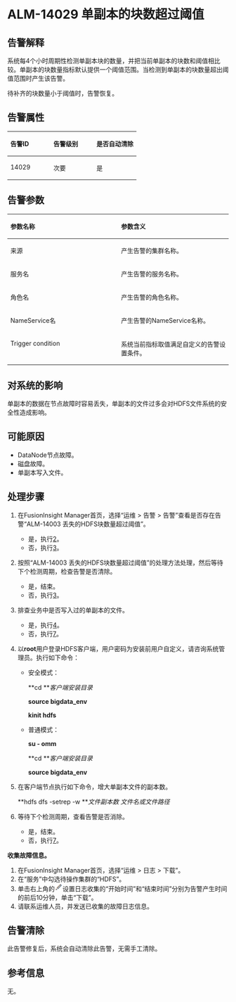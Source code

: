 # ALM-14029 单副本的块数超过阈值<a name="ALM-14029"></a>

## 告警解释<a name="section8243740"></a>

系统每4个小时周期性检测单副本块的数量，并把当前单副本的块数和阈值相比较。单副本的块数量指标默认提供一个阈值范围。当检测到单副本的块数量超出阈值范围时产生该告警。

待补齐的块数量小于阈值时，告警恢复。

## 告警属性<a name="section7084804"></a>

<a name="table38418539"></a>
<table><thead align="left"><tr id="row53418480"><th class="cellrowborder" valign="top" width="33.33333333333333%" id="mcps1.1.4.1.1"><p id="p31929608"><a name="p31929608"></a><a name="p31929608"></a>告警ID</p>
</th>
<th class="cellrowborder" valign="top" width="33.33333333333333%" id="mcps1.1.4.1.2"><p id="p36161432"><a name="p36161432"></a><a name="p36161432"></a>告警级别</p>
</th>
<th class="cellrowborder" valign="top" width="33.33333333333333%" id="mcps1.1.4.1.3"><p id="p43394889"><a name="p43394889"></a><a name="p43394889"></a>是否自动清除</p>
</th>
</tr>
</thead>
<tbody><tr id="row25325122"><td class="cellrowborder" valign="top" width="33.33333333333333%" headers="mcps1.1.4.1.1 "><p id="p38069036"><a name="p38069036"></a><a name="p38069036"></a>14029</p>
</td>
<td class="cellrowborder" valign="top" width="33.33333333333333%" headers="mcps1.1.4.1.2 "><p id="p63693103"><a name="p63693103"></a><a name="p63693103"></a>次要</p>
</td>
<td class="cellrowborder" valign="top" width="33.33333333333333%" headers="mcps1.1.4.1.3 "><p id="p58867698"><a name="p58867698"></a><a name="p58867698"></a>是</p>
</td>
</tr>
</tbody>
</table>

## 告警参数<a name="section63763242"></a>

<a name="table3554205"></a>
<table><thead align="left"><tr id="row22865724"><th class="cellrowborder" valign="top" width="50%" id="mcps1.1.3.1.1"><p id="p40184376"><a name="p40184376"></a><a name="p40184376"></a>参数名称</p>
</th>
<th class="cellrowborder" valign="top" width="50%" id="mcps1.1.3.1.2"><p id="p33709057"><a name="p33709057"></a><a name="p33709057"></a>参数含义</p>
</th>
</tr>
</thead>
<tbody><tr id="row10137556112512"><td class="cellrowborder" valign="top" width="50%" headers="mcps1.1.3.1.1 "><p id="p156438591896"><a name="p156438591896"></a><a name="p156438591896"></a>来源</p>
</td>
<td class="cellrowborder" valign="top" width="50%" headers="mcps1.1.3.1.2 "><p id="p187931338134115"><a name="p187931338134115"></a><a name="p187931338134115"></a>产生告警的集群名称。</p>
</td>
</tr>
<tr id="row46079102"><td class="cellrowborder" valign="top" width="50%" headers="mcps1.1.3.1.1 "><p id="p65062640"><a name="p65062640"></a><a name="p65062640"></a>服务名</p>
</td>
<td class="cellrowborder" valign="top" width="50%" headers="mcps1.1.3.1.2 "><p id="p66669494"><a name="p66669494"></a><a name="p66669494"></a>产生告警的服务名称。</p>
</td>
</tr>
<tr id="row63154538"><td class="cellrowborder" valign="top" width="50%" headers="mcps1.1.3.1.1 "><p id="p35626567"><a name="p35626567"></a><a name="p35626567"></a>角色名</p>
</td>
<td class="cellrowborder" valign="top" width="50%" headers="mcps1.1.3.1.2 "><p id="p26802723"><a name="p26802723"></a><a name="p26802723"></a>产生告警的角色名称。</p>
</td>
</tr>
<tr id="row8262415"><td class="cellrowborder" valign="top" width="50%" headers="mcps1.1.3.1.1 "><p id="p65275865"><a name="p65275865"></a><a name="p65275865"></a>NameService名</p>
</td>
<td class="cellrowborder" valign="top" width="50%" headers="mcps1.1.3.1.2 "><p id="p52853732"><a name="p52853732"></a><a name="p52853732"></a>产生告警的NameService名称。</p>
</td>
</tr>
<tr id="row5921545"><td class="cellrowborder" valign="top" width="50%" headers="mcps1.1.3.1.1 "><p id="p9883160"><a name="p9883160"></a><a name="p9883160"></a>Trigger condition</p>
</td>
<td class="cellrowborder" valign="top" width="50%" headers="mcps1.1.3.1.2 "><p id="p62338491"><a name="p62338491"></a><a name="p62338491"></a>系统当前指标取值满足自定义的告警设置条件。</p>
</td>
</tr>
</tbody>
</table>

## 对系统的影响<a name="section36998271"></a>

单副本的数据在节点故障时容易丢失，单副本的文件过多会对HDFS文件系统的安全性造成影响。

## 可能原因<a name="section64548988"></a>

-   DataNode节点故障。
-   磁盘故障。
-   单副本写入文件。

## 处理步骤<a name="section10992153716435"></a>

1.  在FusionInsight Manager首页，选择“运维 \> 告警 \> 告警”查看是否存在告警“ALM-14003 丢失的HDFS块数量超过阈值”。
    -   是，执行[2](#li23401293163156)。
    -   否，执行[3](#li17602112155716)。

2.  <a name="li23401293163156"></a>按照“ALM-14003 丢失的HDFS块数量超过阈值”的处理方法处理，然后等待下个检测周期，检查告警是否清除。
    -   是，结束。
    -   否，执行[3](#li17602112155716)。

3.  <a name="li17602112155716"></a>排查业务中是否写入过的单副本的文件。
    -   是，执行[4](#li2696171714538)。
    -   否，执行[7](#li12256203224411)。

4.  <a name="li2696171714538"></a>以**root**用户登录HDFS客户端，用户密码为安装前用户自定义，请咨询系统管理员。执行如下命令：
    -   安全模式：

        **cd **_客户端安装目录_

        **source bigdata\_env**

        **kinit hdfs**

    -   普通模式：

        **su - omm**

        **cd **_客户端安装目录_

        **source bigdata\_env**

5.  在客户端节点执行如下命令，增大单副本文件的副本数。

    **hdfs dfs -setrep -w **_文件副本数 文件名或文件路径_

6.  等待下个检测周期，查看告警是否消除。
    -   是，结束。
    -   否，执行[7](#li12256203224411)。


**收集故障信息。**

1.  <a name="li12256203224411"></a>在FusionInsight Manager首页，选择“运维 \> 日志 \> 下载”。
2.  在“服务”中勾选待操作集群的“HDFS”。
3.  单击右上角的![](figures/zh-cn_image_0263895576.png)设置日志收集的“开始时间”和“结束时间”分别为告警产生时间的前后10分钟，单击“下载”。
4.  请联系运维人员，并发送已收集的故障日志信息。

## 告警清除<a name="section169311343318"></a>

此告警修复后，系统会自动清除此告警，无需手工清除。

## 参考信息<a name="section61085563"></a>

无。

